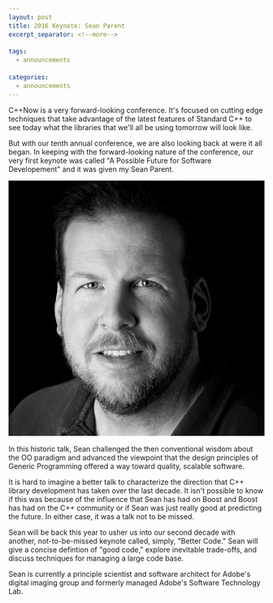 ```yaml
---
layout: post
title: 2016 Keynote: Sean Parent
excerpt_separator: <!--more-->

tags:
  - announcements
  
categories:
  - announcements
---
```


C++Now is a very forward-looking conference. It's focused on cutting edge techniques that take advantage of the latest features of Standard C++ to see today what the libraries that we'll all be using tomorrow will look like.

But with our tenth annual conference, we are also looking back at were it all began. In keeping with the forward-looking nature of the conference, our very first keynote was called "A Possible Future for Software Developement" and it was given my Sean Parent.

![Sean Parent](/images/sean_parent.jpeg)

<!--more-->

In this historic talk, Sean challenged the then conventional wisdom about the OO paradigm and advanced the viewpoint that the design principles of Generic Programming offered a way toward quality, scalable software.

It is hard to imagine a better talk to characterize the direction that C++ library development has taken over the last decade. It isn't possible to know if this was because of the influence that Sean has had on Boost and Boost has had on the C++ community or if Sean was just really good at predicting the future. In either case, it was a talk not to be missed.

Sean will be back this year to usher us into our second decade with another, not-to-be-missed keynote called, simply, "Better Code." Sean will give a concise defintion of "good code," explore inevitable trade-offs, and discuss techniques for managing a large code base.


Sean is currently a principle scientist and software architect for Adobe's digital imaging group and formerly managed Adobe's Software Technology Lab.
